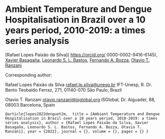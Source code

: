 # Ambient Temperature and Dengue Hospitalisation in Brazil over a 10 years period, 2010-2019: a times series analysis

[Rafael Lopes Paixão da Silva]( https://orcid.org/
0000-0002-9416-6145), [Xavier Basagaña](https://orcid.org/0000-0002-8457-1489), [Leonardo S. L. Bastos](https://orcid.org/0000-0001-7833-0403), [Fernando A. Bozza](https://orcid.org/0000-0003-4878-0256 ), [Otavio T. Ranzani](https://orcid.org/0000-0002-4677-6862)

Corresponding author: 

Rafael Lopes Paixão da Silva [rafael.lp.silva@unesp.br](rafael.lp.silva@unesp.br)
IFT-Unesp, R. Dr. Bento Teobaldo Ferraz, 271, 01140-070 São Paulo, Brazil

Otavio T. Ranzani [otavio.ranzani@isglobal.org](otavio.ranzani@isglobal.org)
ISGlobal, Dr. Aiguader, 88, 08003 Barcelona, Spain


`@article{lopes2022denguet2m, 
          title = {Ambient Temperature and Dengue Hospitalisation in Brazil over a 10 years period, 2010-2019: a times series analysis},
          author = {Rafael Lopes Paixão da Silva, Xavier Basagaña, Leonardo S. L. Bastos, Fernando A. Bozza, Otavio T. Ranzani},
          year = {2022},
          journal = {},
          volume = {},
          pages = {}
}`
